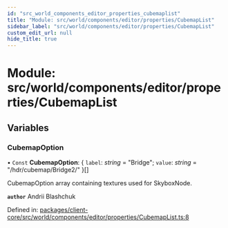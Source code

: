 ```yaml
---
id: "src_world_components_editor_properties_cubemaplist"
title: "Module: src/world/components/editor/properties/CubemapList"
sidebar_label: "src/world/components/editor/properties/CubemapList"
custom_edit_url: null
hide_title: true
---
```


# Module: src/world/components/editor/properties/CubemapList

## Variables

### CubemapOption

• `Const` **CubemapOption**: { `label`: *string* = "Bridge"; `value`: *string* = "/hdr/cubemap/Bridge2/" }[]

CubemapOption array containing textures used for SkyboxNode.

**`author`** Andrii Blashchuk

Defined in: [packages/client-core/src/world/components/editor/properties/CubemapList.ts:8](https://github.com/xr3ngine/xr3ngine/blob/65dfcf39a/packages/client-core/src/world/components/editor/properties/CubemapList.ts#L8)
